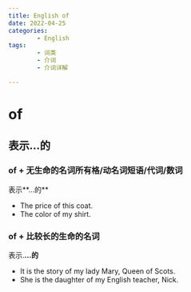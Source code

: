 ```yaml
---
title: English of
date: 2022-04-25
categories:
        - English
tags:
        - 词类
        - 介词
        - 介词详解

---
```


# of

## 表示...的

### of + 无生命的名词所有格/动名词短语/代词/数词

表示**...的**

- The price of this coat.
- The color of my shirt.

### of + 比较长的生命的名词

表示.**...的**

- It is the story of my lady Mary, Queen of Scots.
- She is the daughter of my English teacher, Nick.

